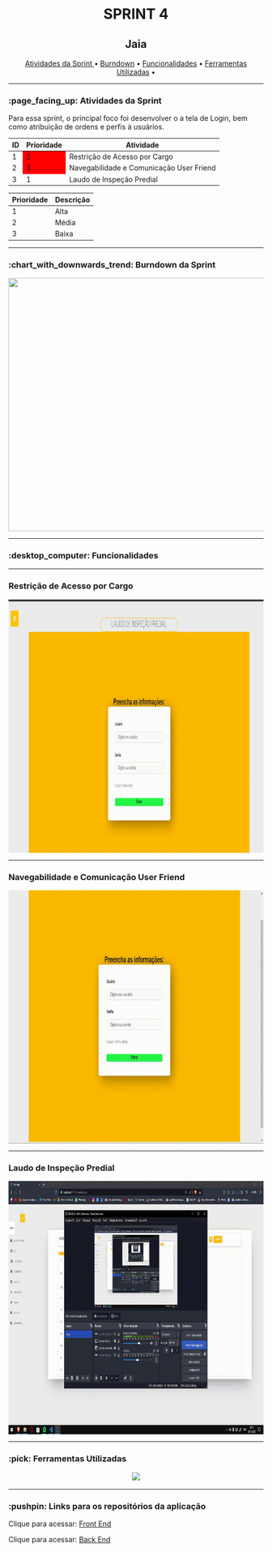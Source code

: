 <h1 align="center">SPRINT 4</h1>
<p align="center">
</p>  
<h2 align="center">Jaia</h2>

<p align="center">
    <a href =""> Atividades da Sprint </a>  •
    <a href =""> Burndown</a>  • 
    <a href =""> Funcionalidades</a>  • 
    <a href =""> Ferramentas Utilizadas</a>  • 
</p> 
<hr>
<h3> :page_facing_up: Atividades da Sprint</h3>
<p>Para essa sprint, o principal foco foi desenvolver o
a tela de Login, bem como atribuição de ordens e perfis à usuários.</p>

  <table align="center">
    <thead>
      <th>ID</th>
      <th>Prioridade</th>
      <th>Atividade</th>
    </thead>
    <tbody>
     <tr>
         <td>1</td>
         <td style="background-color:red">2</td>
         <td>Restrição de Acesso por Cargo</td>
     </tr>
    <tr>
         <td>2</td>
         <td style="background-color:red">3</td>
         <td>Navegabilidade e Comunicação User Friend</td>
     </tr>
     <tr>
         <td>3</td>
         <td>1</td>
         <td>Laudo de Inspeção Predial</td>
     </tr>
    </tbody>
      
  </table>
<table>
    <thead>
      <th>Prioridade</th>
      <th>Descrição</th>
    </thead>
    <tbody>
     <tr>
         <td>1</td>
         <td>Alta</td>
     </tr>
     <tr>
         <td>2</td>
         <td>Média</td>
     </tr>
     <tr>
         <td>3</td>
         <td>Baixa</td>
     </tr>
    </tbody>
  </table>
<hr>
<h3 > :chart_with_downwards_trend: Burndown da Sprint </h3>
 <img src="" width="800" height="500" align="center"/>
<hr>
<h3>:desktop_computer: Funcionalidades</h3>
<hr>
 <h3> Restrição de Acesso por Cargo</h3>
 <p></p>
 <img src="https://github.com/Great-Pretender/GreatPretender-API/blob/sprint4/imgs/restricao.gif" width="800" height="500" align="center"/>
<hr>
 <h3> Navegabilidade e Comunicação User Friend </h3>
 <p></p>
 <img src="https://github.com/Great-Pretender/GreatPretender-API/blob/sprint4/imgs/comunicacao_navegabilidade.gif?raw=true" width="800" height="500" align="center"/>
<hr>
 <h3> Laudo de Inspeção Predial </h3>
 <p></p>
 <img src="https://github.com/Great-Pretender/GreatPretender-API/blob/sprint4/imgs/LaudoGif.gif" width="800" height="500" align="center"/>
<hr>

<h3> :pick: Ferramentas Utilizadas</h3>
<p align="center">
  <a href="https://skillicons.dev">
    <img src="https://skillicons.dev/icons?i=java,spring,vue,html,css,typescript,discord,mysql" />
  </a>
</p>
<hr>
<h3>:pushpin: Links para os repositórios da aplicação </h3>
<p>Clique para acessar: <a href="https://github.com/Great-Pretender/GreatPretender-Front/tree/main">Front End</a></p>
<p>Clique para acessar: <a href="https://github.com/Great-Pretender/backend_great_pretender/tree/main">Back End</a></p> 
